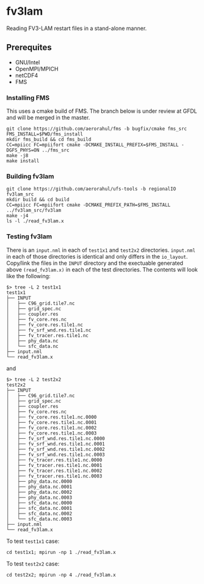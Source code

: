# fv3lam
Reading FV3-LAM restart files in a stand-alone manner.

## Prerequites
- GNU/Intel
- OpenMPI/MPICH
- netCDF4
- FMS

### Installing FMS
This uses a cmake build of FMS.  The branch below is under review at GFDL and will be merged in the master.
```
git clone https://github.com/aerorahul/fms -b bugfix/cmake fms_src
FMS_INSTALL=$PWD/fms_install
mkdir fms_build && cd fms_build
CC=mpiicc FC=mpiifort cmake -DCMAKE_INSTALL_PREFIX=$FMS_INSTALL -DGFS_PHYS=ON ../fms_src
make -j8
make install
```

### Building fv3lam
```
git clone https://github.com/aerorahul/ufs-tools -b regionalIO fv3lam_src
mkdir build && cd build
CC=mpiicc FC=mpiifort cmake -DCMAKE_PREFIX_PATH=$FMS_INSTALL ../fv3lam_src/fv3lam
make -j4
ls -l ./read_fv3lam.x
```

### Testing fv3lam
There is an `input.nml` in each of `test1x1` and `test2x2` directories.
`input.nml` in each of those directories is identical and only differs in the `io_layout`.
Copy/link the files in the `INPUT` directory and the exectuable generated above `(read_fv3lam.x)` in each of the test directories.  The contents will look like the following:

```
$> tree -L 2 test1x1
test1x1
├── INPUT
│   ├── C96_grid.tile7.nc
│   ├── grid_spec.nc
│   ├── coupler.res
│   ├── fv_core.res.nc
│   ├── fv_core.res.tile1.nc
│   ├── fv_srf_wnd.res.tile1.nc
│   ├── fv_tracer.res.tile1.nc
│   ├── phy_data.nc
│   └── sfc_data.nc
├── input.nml
└── read_fv3lam.x
```

and

```
$> tree -L 2 test2x2
test2x2
├── INPUT
│   ├── C96_grid.tile7.nc
│   ├── grid_spec.nc
│   ├── coupler.res
│   ├── fv_core.res.nc
│   ├── fv_core.res.tile1.nc.0000
│   ├── fv_core.res.tile1.nc.0001
│   ├── fv_core.res.tile1.nc.0002
│   ├── fv_core.res.tile1.nc.0003
│   ├── fv_srf_wnd.res.tile1.nc.0000
│   ├── fv_srf_wnd.res.tile1.nc.0001
│   ├── fv_srf_wnd.res.tile1.nc.0002
│   ├── fv_srf_wnd.res.tile1.nc.0003
│   ├── fv_tracer.res.tile1.nc.0000
│   ├── fv_tracer.res.tile1.nc.0001
│   ├── fv_tracer.res.tile1.nc.0002
│   ├── fv_tracer.res.tile1.nc.0003
│   ├── phy_data.nc.0000
│   ├── phy_data.nc.0001
│   ├── phy_data.nc.0002
│   ├── phy_data.nc.0003
│   ├── sfc_data.nc.0000
│   ├── sfc_data.nc.0001
│   ├── sfc_data.nc.0002
│   └── sfc_data.nc.0003
├── input.nml
└── read_fv3lam.x
```

To test `test1x1` case:
```
cd test1x1; mpirun -np 1 ./read_fv3lam.x
```

To test `test2x2` case:
```
cd test2x2; mpirun -np 4 ./read_fv3lam.x
```

